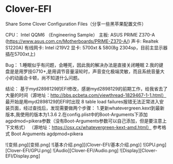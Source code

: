 # Clover-EFI
Share Some Clover Configuration Files（分享一些黑苹果配置文件）

CPU： Intel QQM6 （Engineering Sample）
主板: ASUS PRIME Z370-A (https://www.asus.com.cn/Motherboards/PRIME-Z370-A/)
声卡: Realtek S1220A)
有线网卡: Intel i219V2 
显卡: 5700xt & 580(8g 2304sp，目前主显示器插在5700xt上)

Bug： 
1.睡眠似乎有问题，会睡死，因此我的解决办法是直接关闭睡眠
2.我的键盘是是用罗技G710+,是用调节音量滚轮时，声音变化极端灵敏，而且系统音量大小的动画会卡顿，尚不知道什么问题。


结论：
基于myd2898129的EFI修改，感谢myd2898129的前期工作，给我省去了大量的时间（源地址：http://bbs.pcbeta.com/viewthread-1829467-1-1.html）
最开始是用myd2898129的EFI时出现 8 table load failures报错无法正常进入安装页面，经过查找后，发现需要做两个步骤：
1.更新whatevergreen.kext到最新版本,我使用的版本为1.3.6
2.在config.plist中的Boot-Arguments下添加agpdmod=pikera参数（没有Boot-Arguments参数可以自己添加，但是要注意上下文格式）
（源地址：https://osx.cx/whatevergreen-kext-amd.html）
参考格式
<dict>
    <key>Boot</key>
    <dict>
        <key>Arguments</key>
        <string>agdpmod=pikera</string>
    </dict>
</dict>
</plist>

![变频.png][变频.png]
![基本介绍.png][(Clover-EFI/基本介绍.png)]
![GPU.png][Clover-EFI/GPU.png]
![Audio][Clover-EFI/Audio.png]
![Display][Clover-EFI/Display.png]
